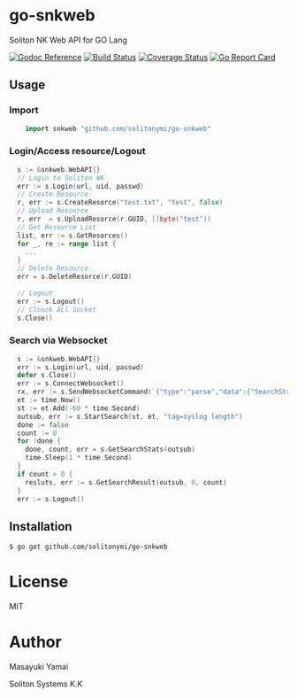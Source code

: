 # go-snkweb

Soliton NK Web API for GO Lang

[![Godoc Reference](https://godoc.org/github.com/solitonymi/go-snkweb?status.svg)](http://godoc.org/github.com/solitonymi/go-snkweb)
[![Build Status](https://travis-ci.org/solitonymi/go-snkweb.svg?branch=master)](https://travis-ci.org/solitonymi/go-snkweb)
[![Coverage Status](https://coveralls.io/repos/github/solitonymi/go-snkweb/badge.svg?branch=master)](https://coveralls.io/github/solitonymi/go-snkweb?branch=master)
[![Go Report Card](https://goreportcard.com/badge/solitonymi/go-snkweb)](https://goreportcard.com/report/solitonymi/go-snkweb)



## Usage

### Import

```go
	import snkweb "github.com/solitonymi/go-snkweb"
```

### Login/Access resource/Logout 

```go
  s := &snkweb.WebAPI{}
  // Login to Soliton NK
  err := s.Login(url, uid, passwd)
  // Create Resource
  r, err := s.CreateResorce("test.txt", "test", false)
  // Upload Resource
  r, err  = s.UploadResorce(r.GUID, []byte("test"))
  // Get Resource List
  list, err := s.GetResorces()
  for _, re := range list {
    ...
  }
  // Delete Resource
  err = s.DeleteResorce(r.GUID)
  
  // Logout
  err := s.Logout()
  // Closck ALl Socket
  s.Close()
```

### Search via Websocket

```go
  s := &snkweb.WebAPI{}
  err := s.Login(url, uid, passwd)
  defer s.Close()
  err := s.ConnectWebsocket()
  rx, err := s.SendWebsocketCommand(`{"type":"parse","data":{"SearchString":"tag=syslog"}}`, false)
  et := time.Now()
  st := et.Add(-60 * time.Second)
  outsub, err := s.StartSearch(st, et, "tag=syslog length")
  done := false
  count := 0
  for !done {
    done, count, err = s.GetSearchStats(outsub)
    time.Sleep(1 * time.Second)
  }
  if count > 0 {
    resluts, err := s.GetSearchResult(outsub, 0, count)
  }
  err := s.Logout()

```

## Installation

```
$ go get github.com/solitonymi/go-snkweb
```

# License

MIT

# Author

Masayuki Yamai

Soliton Systems K.K 

